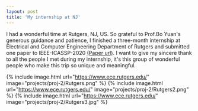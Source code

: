 ```yaml
---
layout: post
title: 'My internship at NJ'
---
```


I had a wonderful time at Rutgers, NJ, US. So grateful to Prof.Bo Yuan's generous guidance and patience, I finished a three-month internship at Electrical and Computer Engineering Department of Rutgers and submitted one paper to IEEE-ICASSP-2020 <a href="https://github.com/hxfycy/TuckerDecomposition/blob/master/mat/ICASSP_Submitted_Paper.pdf">(Paper url)</a>. 
I want to give my sincere thank to all the people I met during my internship, it's this group of wonderful people who make this trip so unique and meaningful. 

{% include image.html url="https://www.ece.rutgers.edu/" image="projects/proj-2/Rutgers.png" %}
{% include image.html url="https://www.ece.rutgers.edu/" image="projects/proj-2/Rutgers2.png" %}
{% include image.html url="https://www.ece.rutgers.edu/" image="projects/proj-2/Rutgers3.jpg" %}
